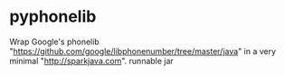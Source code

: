 # pyphonelib

Wrap Google's phonelib "https://github.com/google/libphonenumber/tree/master/java"
in a very minimal "http://sparkjava.com". runnable jar

